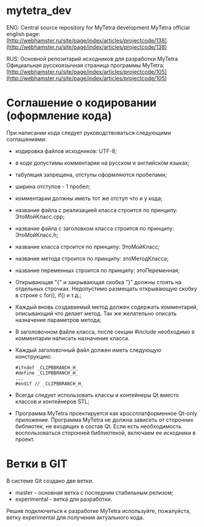 mytetra_dev
===========

ENG: Central source repository for MyTetra development
MyTetra official english page: [http://webhamster.ru/site/page/index/articles/projectcode/138](http://webhamster.ru/site/page/index/articles/projectcode/138)

RUS: Основной репозитарий исходников для разработки MyTetra
Официальная русскоязычная страница программы MyTetra: [http://webhamster.ru/site/page/index/articles/projectcode/105](http://webhamster.ru/site/page/index/articles/projectcode/105)

Соглашение о кодировании (оформление кода)
==========================================

При написании кода следует руководствоваться следующими соглашениями:

* кодировка файлов исходников: UTF-8;
* в коде допустимы комментарии на русском и английском языках;
* табуляция запрещена, отступы оформляются пробелами;
* ширина отступов - 1 пробел;
* комментарии должны иметь тот же отступ что и у кода;
* название файла с реализацией класса строится по принципу: ЭтоМойКласс.cpp;
* название файла с заголовком класса строится по принципу: ЭтоМойКласс.h;
* название класса строится по принципу: ЭтоМойКласс;
* название метода строится по принципу: этоМетодКласса;
* название переменных строится по принципу: этоПеременная;
* Открывающая "{" и закрывающая скобка "}" должны стоять на отдельных строчках. Недопустимо размещать открывающую скобку в строке с for(), if() и т.д.;
* Каждый вновь создаваемый метод должен содержать комментарий, описывающий что делает метод. Так же желательно описать назначение параметров метода;
* В заголовочном файле класса, после секции #include необходимо в комментарии написать назначение класса.
* Каждый заголовочный файл должен иметь следующую конструкцию:

    ```
    #ifndef _CLIPBBRANCH_H_
    #define _CLIPBBRANCH_H_
    ...
    #endif // _CLIPBBRANCH_H_
    ```

* Всегда следует использовать классы и контейнеры Qt вместо классов и контейнеров STL;
* Программа MyTetra проектируется как кроссплатформенное Qt-only приложение. Программа MyTetra не должна зависеть от сторонних библиотек, не входящих в состав Qt. Если есть необходимость воспользоваться сторонней библиотекой, включаем ее исходники в проект.

Ветки в GIT
===========

В системе Git создано две ветки.

* master - основная ветка с последним стабильным релизом;
* experimental - ветка для разработки.

Решив подключиться к разработке MyTetra используйте, пожалуйста, ветку experimental для получения актуального кода.
